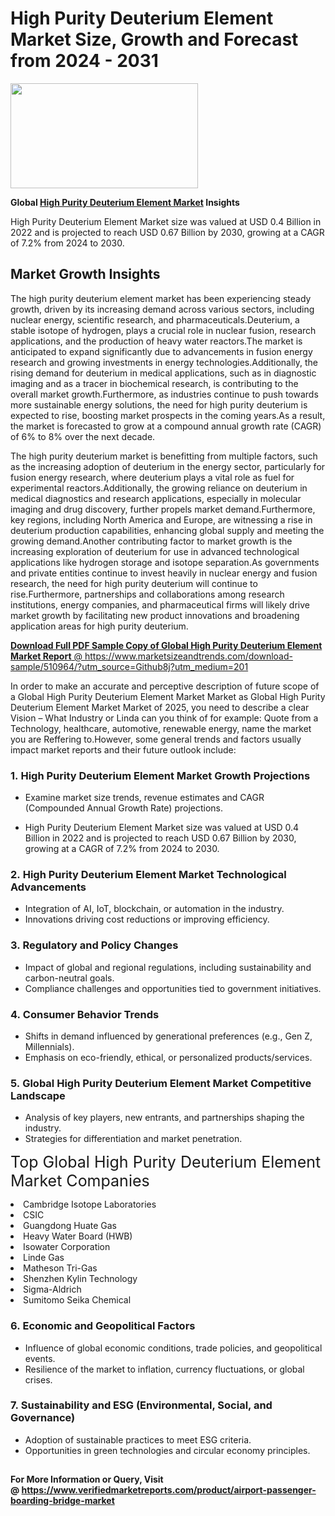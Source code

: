 <H1>High Purity Deuterium Element Market Size, Growth and Forecast from 2024 - 2031</H1><img class="aligncenter size-medium wp-image-584254" src="https://thirdeyenews.in/wp-content/uploads/2024/09/Global-Market-Research-300x168.jpeg" alt="" width="300" height="168" /><p><strong>Global&nbsp;<a href="https://www.marketsizeandtrends.com/download-sample/510964/?utm_source=Github8j?utm_medium=201">High Purity Deuterium Element Market</a> Insights</strong></p><p>High Purity Deuterium Element Market size was valued at USD 0.4 Billion in 2022 and is projected to reach USD 0.67 Billion by 2030, growing at a CAGR of 7.2% from 2024 to 2030.</p><p><h2>Market Growth Insights</h2> <p>The high purity deuterium element market has been experiencing steady growth, driven by its increasing demand across various sectors, including nuclear energy, scientific research, and pharmaceuticals.Deuterium, a stable isotope of hydrogen, plays a crucial role in nuclear fusion, research applications, and the production of heavy water reactors.The market is anticipated to expand significantly due to advancements in fusion energy research and growing investments in energy technologies.Additionally, the rising demand for deuterium in medical applications, such as in diagnostic imaging and as a tracer in biochemical research, is contributing to the overall market growth.Furthermore, as industries continue to push towards more sustainable energy solutions, the need for high purity deuterium is expected to rise, boosting market prospects in the coming years.As a result, the market is forecasted to grow at a compound annual growth rate (CAGR) of 6% to 8% over the next decade.</p> <p><a href="#download-sample"></a></p> <p>The high purity deuterium market is benefitting from multiple factors, such as the increasing adoption of deuterium in the energy sector, particularly for fusion energy research, where deuterium plays a vital role as fuel for experimental reactors.Additionally, the growing reliance on deuterium in medical diagnostics and research applications, especially in molecular imaging and drug discovery, further propels market demand.Furthermore, key regions, including North America and Europe, are witnessing a rise in deuterium production capabilities, enhancing global supply and meeting the growing demand.Another contributing factor to market growth is the increasing exploration of deuterium for use in advanced technological applications like hydrogen storage and isotope separation.As governments and private entities continue to invest heavily in nuclear energy and fusion research, the need for high purity deuterium will continue to rise.Furthermore, partnerships and collaborations among research institutions, energy companies, and pharmaceutical firms will likely drive market growth by facilitating new product innovations and broadening application areas for high purity deuterium.</p> <p><a href="#get-more"></p><p><span class=""><strong>Download Full PDF Sample Copy of Global High Purity Deuterium Element Market Report</strong> @ <a href="https://www.marketsizeandtrends.com/download-sample/510964/?utm_source=Github8j?utm_medium=201" target="_blank">https://www.marketsizeandtrends.com/download-sample/510964/?utm_source=Github8j?utm_medium=201</a></span></p><p>In order to make an accurate and perceptive description of future scope of a Global&nbsp;High Purity Deuterium Element Market Market as Global&nbsp;High Purity Deuterium Element Market Market of 2025, you need to describe a clear Vision &ndash; What Industry or Linda can you think of for example: Quote from a Technology, healthcare, automotive, renewable energy, name the market you are Reffering to.However, some general trends and factors usually impact market reports and their future outlook include:</p><h3>1.&nbsp;<strong>High Purity Deuterium Element Market Growth Projections</strong></h3><ul><li>Examine market size trends, revenue estimates and CAGR (Compounded Annual Growth Rate) projections.</li><li><p>High Purity Deuterium Element Market size was valued at USD 0.4 Billion in 2022 and is projected to reach USD 0.67 Billion by 2030, growing at a CAGR of 7.2% from 2024 to 2030.</p></li></ul><h3>2.&nbsp;<strong>High Purity Deuterium Element Market Technological Advancements</strong></h3><ul><li>Integration of AI, IoT, blockchain, or automation in the industry.</li><li>Innovations driving cost reductions or improving efficiency.</li></ul><h3>3.&nbsp;<strong>Regulatory and Policy Changes</strong></h3><ul><li>Impact of global and regional regulations, including sustainability and carbon-neutral goals.</li><li>Compliance challenges and opportunities tied to government initiatives.</li></ul><h3>4.&nbsp;<strong>Consumer Behavior Trends</strong></h3><ul><li>Shifts in demand influenced by generational preferences (e.g., Gen Z, Millennials).</li><li>Emphasis on eco-friendly, ethical, or personalized products/services.</li></ul><h3>5.&nbsp;<strong>Global High Purity Deuterium Element Market Competitive Landscape</strong></h3><ul><li>Analysis of key players, new entrants, and partnerships shaping the industry.</li><li>Strategies for differentiation and market penetration.</li></ul><p data-pm-slice="1 1 []"><span style="color: inherit; font-family: inherit; font-size: 25px;">Top Global High Purity Deuterium Element Market Companies</span></p><div class="" data-test-id=""><p><li>Cambridge Isotope Laboratories</li><li> CSIC</li><li> Guangdong Huate Gas</li><li> Heavy Water Board (HWB)</li><li> Isowater Corporation</li><li> Linde Gas</li><li> Matheson Tri-Gas</li><li> Shenzhen Kylin Technology</li><li> Sigma-Aldrich</li><li> Sumitomo Seika Chemical</li></p></div><h3>6.&nbsp;<strong>Economic and Geopolitical Factors</strong></h3><ul><li>Influence of global economic conditions, trade policies, and geopolitical events.</li><li>Resilience of the market to inflation, currency fluctuations, or global crises.</li></ul><h3>7.&nbsp;<strong>Sustainability and ESG (Environmental, Social, and Governance)</strong></h3><ul><li>Adoption of sustainable practices to meet ESG criteria.</li><li>Opportunities in green technologies and circular economy principles.</li></ul><h2><strong style="font-size: 14px;">For More Information or Query, Visit @&nbsp;</strong><a style="background-color: #ffffff; font-size: 14px;" href="https://www.marketsizeandtrends.com/report/high-purity-deuterium-element-market/" target="_blank">https://www.verifiedmarketreports.com/product/airport-passenger-boarding-bridge-market</a></h2>